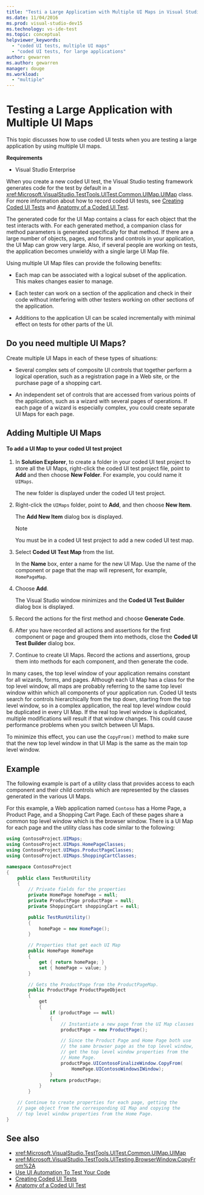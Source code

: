 ```yaml
---
title: "Testi a Large Application with Multiple UI Maps in Visual Studio"
ms.date: 11/04/2016
ms.prod: visual-studio-dev15
ms.technology: vs-ide-test
ms.topic: conceptual
helpviewer_keywords: 
  - "coded UI tests, multiple UI maps"
  - "coded UI tests, for large applications"
author: gewarren
ms.author: gewarren
manager: douge
ms.workload: 
  - "multiple"
---
```

# Testing a Large Application with Multiple UI Maps

This topic discusses how to use coded UI tests when you are testing a large application by using multiple UI maps.

 **Requirements**

-   Visual Studio Enterprise

 When you create a new coded UI test, the Visual Studio testing framework generates code for the test by default in a <xref:Microsoft.VisualStudio.TestTools.UITest.Common.UIMap.UIMap> class. For more information about how to record coded UI tests, see [Creating Coded UI Tests](../test/use-ui-automation-to-test-your-code.md) and [Anatomy of a Coded UI Test](../test/anatomy-of-a-coded-ui-test.md).

 The generated code for the UI Map contains a class for each object that the test interacts with. For each generated method, a companion class for method parameters is generated specifically for that method. If there are a large number of objects, pages, and forms and controls in your application, the UI Map can grow very large. Also, if several people are working on tests, the application becomes unwieldy with a single large UI Map file.

 Using multiple UI Map files can provide the following benefits:

-   Each map can be associated with a logical subset of the application. This makes changes easier to manage.

-   Each tester can work on a section of the application and check in their code without interfering with other testers working on other sections of the application.

-   Additions to the application UI can be scaled incrementally with minimal effect on tests for other parts of the UI.

## Do you need multiple UI Maps?
 Create multiple UI Maps in each of these types of situations:

-   Several complex sets of composite UI controls that together perform a logical operation, such as a registration page in a Web site, or the purchase page of a shopping cart.

-   An independent set of controls that are accessed from various points of the application, such as a wizard with several pages of operations. If each page of a wizard is especially complex, you could create separate UI Maps for each page.

## Adding Multiple UI Maps

#### To add a UI Map to your coded UI test project

1.  In **Solution Explorer**, to create a folder in your coded UI test project to store all the UI Maps, right-click the coded UI test project file, point to **Add** and then choose **New Folder**. For example, you could name it `UIMaps`.

     The new folder is displayed under the coded UI test project.

2.  Right-click the `UIMaps` folder, point to **Add**, and then choose **New Item**.

     The **Add New Item** dialog box is displayed.

    > [!NOTE]
    > You must be in a coded UI test project to add a new coded UI test map.

3.  Select **Coded UI Test Map** from the list.

     In the **Name** box, enter a name for the new UI Map. Use the name of the component or page that the map will represent, for example, `HomePageMap`.

4.  Choose **Add**.

     The Visual Studio window minimizes and the **Coded UI Test Builder** dialog box is displayed.

5.  Record the actions for the first method and choose **Generate Code**.

6.  After you have recorded all actions and assertions for the first component or page and grouped them into methods, close the **Coded UI Test Builder** dialog box.

7.  Continue to create UI Maps. Record the actions and assertions, group them into methods for each component, and then generate the code.

 In many cases, the top level window of your application remains constant for all wizards, forms, and pages. Although each UI Map has a class for the top level window, all maps are probably referring to the same top level window within which all components of your application run. Coded UI tests search for controls hierarchically from the top down, starting from the top level window, so in a complex application, the real top level window could be duplicated in every UI Map. If the real top level window is duplicated, multiple modifications will result if that window changes. This could cause performance problems when you switch between UI Maps.

 To minimize this effect, you can use the `CopyFrom()` method to make sure that the new top level window in that UI Map is the same as the main top level window.

## Example

The following example is part of a utility class that provides access to each component and their child controls which are represented by the classes generated in the various UI Maps.

For this example, a Web application named `Contoso` has a Home Page, a Product Page, and a Shopping Cart Page. Each of these pages share a common top level window which is the browser window. There is a UI Map for each page and the utility class has code similar to the following:

```csharp
using ContosoProject.UIMaps;
using ContosoProject.UIMaps.HomePageClasses;
using ContosoProject.UIMaps.ProductPageClasses;
using ContosoProject.UIMaps.ShoppingCartClasses;

namespace ContosoProject
{
    public class TestRunUtility
    {
        // Private fields for the properties
        private HomePage homePage = null;
        private ProductPage productPage = null;
        private ShoppingCart shoppingCart = null;

        public TestRunUtility()
        {
            homePage = new HomePage();
        }

        // Properties that get each UI Map
        public HomePage HomePage
        {
            get { return homePage; }
            set { homePage = value; }
        }

        // Gets the ProductPage from the ProductPageMap.
        public ProductPage ProductPageObject
        {
            get
            {
                if (productPage == null)
                {
                    // Instantiate a new page from the UI Map classes
                    productPage = new ProductPage();

                    // Since the Product Page and Home Page both use
                    // the same browser page as the top level window,
                    // get the top level window properties from the
                    // Home Page.
                    productPage.UIContosoFinalizeWindow.CopyFrom(
                        HomePage.UIContosoWindowsIWindow);
                }
                return productPage;
            }
        }

    // Continue to create properties for each page, getting the
    // page object from the corresponding UI Map and copying the
    // top level window properties from the Home Page.
}
```

## See also

- <xref:Microsoft.VisualStudio.TestTools.UITest.Common.UIMap.UIMap>
- <xref:Microsoft.VisualStudio.TestTools.UITesting.BrowserWindow.CopyFrom%2A>
- [Use UI Automation To Test Your Code](../test/use-ui-automation-to-test-your-code.md)
- [Creating Coded UI Tests](../test/use-ui-automation-to-test-your-code.md)
- [Anatomy of a Coded UI Test](../test/anatomy-of-a-coded-ui-test.md)
